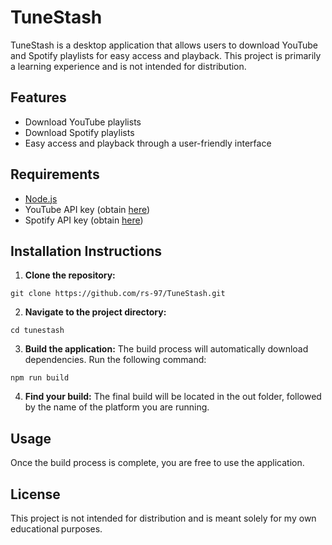 # TuneStash

TuneStash is a desktop application that allows users to download YouTube and Spotify playlists for easy access and playback. This project is primarily a learning experience and is not intended for distribution.

## Features

- Download YouTube playlists
- Download Spotify playlists
- Easy access and playback through a user-friendly interface

## Requirements

- [Node.js](https://nodejs.org/en/)
- YouTube API key (obtain [here](https://developers.google.com/youtube/v3/getting-started))
- Spotify API key (obtain [here](https://developer.spotify.com/dashboard/))

## Installation Instructions

1. **Clone the repository:**
```
git clone https://github.com/rs-97/TuneStash.git
```

2. **Navigate to the project directory:**
```
cd tunestash
```

3. **Build the application:**
   The build process will automatically download dependencies. Run the following command:
```
npm run build
```

4. **Find your build:**
   The final build will be located in the out folder, followed by the name of the platform you are running.

## Usage

Once the build process is complete, you are free to use the application.

## License

This project is not intended for distribution and is meant solely for my own educational purposes. 
